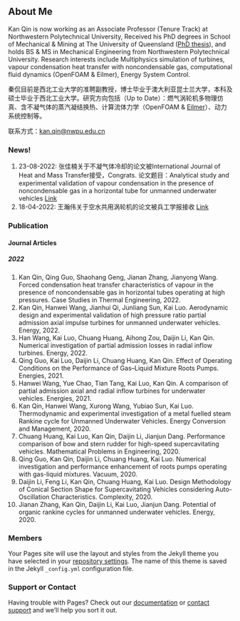 ## About Me

Kan Qin is now working as an Associate Professor (Tenure Track) at Northwestern Polytechnical University, Received his PhD degrees in School of Mechanical & Mining at The University of Queensland ([PhD thesis](https://gdtk.uqcloud.net/pdfs/kan-qin-phd-thesis-oct-2017.pdf)), and holds BS & MS in Mechanical Engineering from Northwestern Polytechnical University. Research interests include Multiphysics simulation of turbines, vapour condensation heat transfer with noncondensable gas, computational fluid dynamics (OpenFOAM & Eilmer), Energy System Control.

秦侃目前是西北工业大学的准聘副教授，博士毕业于澳大利亚昆士兰大学，本科及硕士毕业于西北工业大学。研究方向包括（Up to Date）：燃气涡轮机多物理仿真、含不凝气体的蒸汽凝结换热、计算流体力学（OpenFOAM & [Eilmer](https://gdtk.uqcloud.net/docs/eilmer/about/)）、动力系统控制等。

联系方式：kan.qin@nwpu.edu.cn

### News!

1. 23-08-2022: 张佳楠关于不凝气体冷却的论文被International Journal of Heat and Mass Transfer接受，Congrats. 论文题目：Analytical study and experimental validation of  vapour condensation in the presence of noncondensable gas in a horizontal tube for unmanned underwater vehicles [Link](https://www.sciencedirect.com/science/article/pii/S0017931022008547?dgcid=author)
2. 18-04-2022: 王瀚伟关于空水共用涡轮机的论文被兵工学报接收 [Link](http://www.co-journal.com/CN/10.12382/bgxb.2021.0691)

### Publication

#### Journal Articles
##### 2022

1. Kan Qin, Qing Guo, Shaohang Geng, Jianan Zhang, Jianyong Wang. Forced condensation heat transfer characteristics of vapour in the presence of noncondensable gas in horizontal tubes operating at high pressures. Case Studies in Thermal Engineering, 2022.
2. Kan Qin, Hanwei Wang, Jianhui Qi, Junliang Sun, Kai Luo. Aerodynamic design and experimental validation of high pressure ratio partial admission axial impulse turbines for unmanned underwater vehicles. Energy, 2022.
3. Han Wang, Kai Luo, Chuang Huang, Aihong Zou, Daijin Li, Kan Qin. Numerical investigation of partial admission losses in radial inflow turbines. Energy, 2022.
4. Qing Guo, Kai Luo, Daijin Li, Chuang Huang, Kan Qin. Effect of Operating Conditions on the Performance of Gas–Liquid Mixture Roots Pumps. Energies, 2021.
5. Hanwei Wang, Yue Chao, Tian Tang, Kai Luo, Kan Qin. A comparison of partial admission axial and radial inflow turbines for underwater vehicles. Energies, 2021.
6. Kan Qin, Hanwei Wang, Xurong Wang, Yubiao Sun, Kai Luo. Thermodynamic and experimental investigation of a metal fuelled steam Rankine cycle for Unmanned Underwater Vehicles. Energy Conversion and Management, 2020.
7. Chuang Huang, Kai Luo, Kan Qin, Daijin Li, Jianjun Dang. Performance comparison of bow and stern rudder for high-speed supercavitating vehicles. Mathematical Problems in Engineering, 2020.
8. Qing Guo, Kan Qin, Daijin Li, Chuang Huang, Kai Luo. Numerical investigation and performance enhancement of roots pumps operating with gas-liquid mixtures. Vacuum, 2020.
9. Daijin Li, Feng Li, Kan Qin, Chuang Huang, Kai Luo. Design Methodology of Conical Section Shape for Supercavitating Vehicles considering Auto-Oscillation Characteristics. Complexity, 2020. 
10. Jianan Zhang, Kan Qin, Daijin Li, Kai Luo, Jianjun Dang. Potential of organic rankine cycles for unmanned underwater vehicles. Energy, 2020.

### Members

Your Pages site will use the layout and styles from the Jekyll theme you have selected in your [repository settings](https://github.com/kanqin/kqin/settings/pages). The name of this theme is saved in the Jekyll `_config.yml` configuration file.

### Support or Contact

Having trouble with Pages? Check out our [documentation](https://docs.github.com/categories/github-pages-basics/) or [contact support](https://support.github.com/contact) and we’ll help you sort it out.
